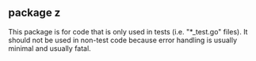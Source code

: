 ## package z

This package is for code that is only used in tests (i.e. "\*\_test.go" files). It should not be
used in non-test code because error handling is usually minimal and usually fatal.
